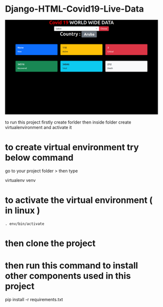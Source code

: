 # Django-HTML-Covid19-Live-Data

![Screenshot](Screenshots/screenshot.png)

to run this project firstly create forlder then inside folder create virtualenvironment and activate it

# to create virtual environment try below command

go to your project folder > then type

virtualenv venv

# to activate the virtual environment ( in linux )

```
. env/bin/activate
```

# then clone the project

# then run this command to install other components used in this project

pip install -r requirements.txt
